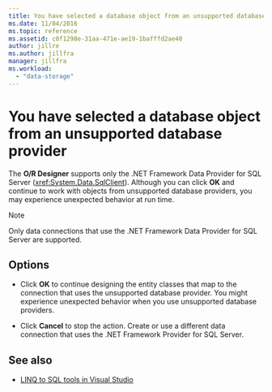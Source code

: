 ```yaml
---
title: You have selected a database object from an unsupported database provider
ms.date: 11/04/2016
ms.topic: reference
ms.assetid: c0f1298e-31aa-471e-ae19-1bafffd2ae40
author: jillre
ms.author: jillfra
manager: jillfra
ms.workload:
  - "data-storage"
---
```

# You have selected a database object from an unsupported database provider

The **O/R Designer** supports only the .NET Framework Data Provider for SQL Server (<xref:System.Data.SqlClient>). Although you can click **OK** and continue to work with objects from unsupported database providers, you may experience unexpected behavior at run time.

> [!NOTE]
> Only data connections that use the .NET Framework Data Provider for SQL Server are supported.

## Options

- Click **OK** to continue designing the entity classes that map to the connection that uses the unsupported database provider. You might experience unexpected behavior when you use unsupported database providers.

- Click **Cancel** to stop the action. Create or use a different data connection that uses the .NET Framework Provider for SQL Server.

## See also

- [LINQ to SQL tools in Visual Studio](../data-tools/linq-to-sql-tools-in-visual-studio2.md)